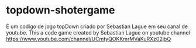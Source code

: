 # topdown-shotergame
É um codigo de jogo topDown criado por Sebastian Lague em seu canal de youtube. This a code game created by Sebastian Lague on youtube channel https://www.youtube.com/channel/UCmtyQOKKmrMVaKuRXz02jbQ
